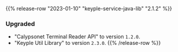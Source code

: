 {{% release-row "2023-01-10" "keyple-service-java-lib" "2.1.2" %}} 
### Upgraded
- "Calypsonet Terminal Reader API" to version `1.2.0`.
- "Keyple Util Library" to version `2.3.0`.
{{% /release-row %}}
